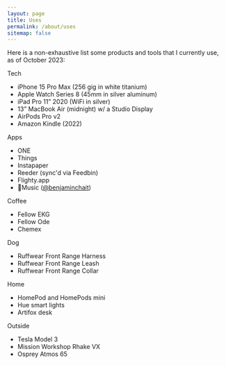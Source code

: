 ```yaml
---
layout: page
title: Uses
permalink: /about/uses
sitemap: false
---
```

Here is a non-exhaustive list some products and tools that I currently use, as of October 2023:

Tech
* iPhone 15 Pro Max (256 gig in white titanium)
* Apple Watch Series 8 (45mm in silver aluminum)
* iPad Pro 11” 2020 (WiFi in silver)
* 13” MacBook Air (midnight) w/ a Studio Display
* AirPods Pro v2
* Amazon Kindle (2022)

Apps
* ONE
* Things
* Instapaper
* Reeder (sync'd via Feedbin)
* Flighty.app
* Music ([@benjaminchait](https://music.apple.com/profile/benjaminchait))

Coffee
* Fellow EKG
* Fellow Ode
* Chemex

Dog
* Ruffwear Front Range Harness
* Ruffwear Front Range Leash
* Ruffwear Front Range Collar

Home
* HomePod and HomePods mini
* Hue smart lights
* Artifox desk

Outside
* Tesla Model 3
* Mission Workshop Rhake VX
* Osprey Atmos 65
